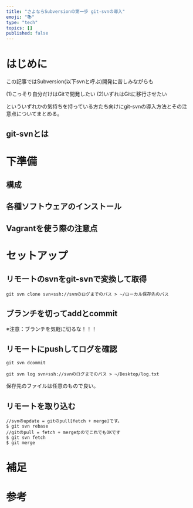 ```yaml
---
title: "さよならSubversionの第一歩 git-svnの導入"
emoji: "📚"
type: "tech"
topics: []
published: false
---
```


# はじめに
この記事ではSubversion(以下svnと呼ぶ)開発に苦しみながらも

(1)こっそり自分だけはGitで開発したい
(2)いずれはGitに移行させたい

といういずれかの気持ちを持っている方たち向けにgit-svnの導入方法とその注意点についてまとめる。

## git-svnとは

# 下準備
## 構成

## 各種ソフトウェアのインストール

## Vagrantを使う際の注意点

# セットアップ
## リモートのsvnをgit-svnで変換して取得

```
git svn clone svn+ssh://svnのログまでのパス > ~/ローカル保存先のパス
```

## ブランチを切ってaddとcommit
※注意：ブランチを気軽に切るな！！！

## リモートにpushしてログを確認

```
git svn dcommit
```

```
git svn log svn+ssh://svnのログまでのパス > ~/Desktop/log.txt
```

保存先のファイルは任意のもので良い。



## リモートを取り込む

```
//svnのupdate = gitのpull[fetch + merge]です。
$ git svn rebase
//gitのpull = fetch + mergeなのでこれでもOKです
$ git svn fetch
$ git merge
```


# 補足

# 参考
